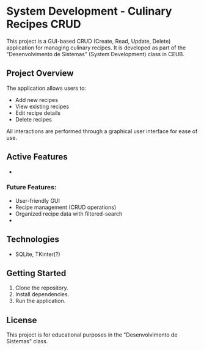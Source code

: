 # System Development - Culinary Recipes CRUD

This project is a GUI-based CRUD (Create, Read, Update, Delete) application for managing culinary recipes. It is developed as part of the "Desenvolvimento de Sistemas" (System Development) class in CEUB.

## Project Overview

The application allows users to:

- Add new recipes
- View existing recipes
- Edit recipe details
- Delete recipes

All interactions are performed through a graphical user interface for ease of use.

## Active Features

-

### Future Features:

- User-friendly GUI
- Recipe management (CRUD operations)
- Organized recipe data with filtered-search
-

## Technologies

- SQLite, TKinter(?)

## Getting Started

1. Clone the repository.
2. Install dependencies.
3. Run the application.

## License

This project is for educational purposes in the "Desenvolvimento de Sistemas" class.
